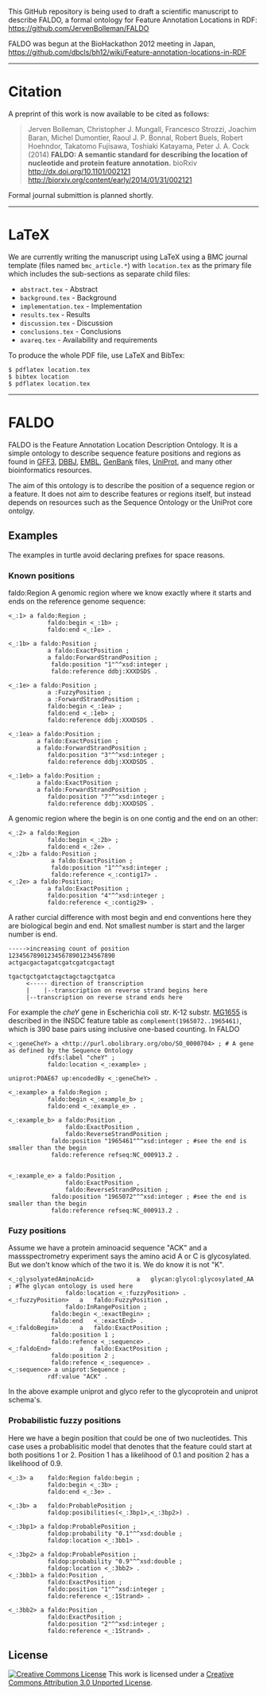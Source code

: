 This GitHub repository is being used to draft a scientific manuscript
to describe FALDO, a formal ontology for Feature Annotation Locations
in RDF: https://github.com/JervenBolleman/FALDO

FALDO was begun at the BioHackathon 2012 meeting in Japan,
https://github.com/dbcls/bh12/wiki/Feature-annotation-locations-in-RDF

------------------------------------------------------------------------------

Citation
========

A preprint of this work is now available to be cited as follows:

> Jerven Bolleman, Christopher J. Mungall, Francesco Strozzi, Joachim Baran,
> Michel Dumontier, Raoul J. P. Bonnal, Robert Buels, Robert Hoehndor,
> Takatomo Fujisawa, Toshiaki Katayama, Peter J. A. Cock (2014)
> **FALDO: A semantic standard for describing the location of nucleotide
> and protein feature annotation.** bioRxiv http://dx.doi.org/10.1101/002121
> http://biorxiv.org/content/early/2014/01/31/002121

Formal journal submittion is planned shortly.

------------------------------------------------------------------------------

LaTeX
=====

We are currently writing the manuscript using LaTeX using a BMC journal
template (files named `bmc_article.*`) with `location.tex` as the
primary file which includes the sub-sections as separate child files:

 * `abstract.tex` - Abstract
 * `background.tex` - Background
 * `implementation.tex` - Implementation
 * `results.tex` - Results
 * `discussion.tex` - Discussion
 * `conclusions.tex` - Conclusions
 * `avareq.tex` - Availability and requirements

To produce the whole PDF file, use LaTeX and BibTex:

    $ pdflatex location.tex
    $ bibtex location
    $ pdflatex location.tex

------------------------------------------------------------------------------

FALDO
=====

FALDO is the Feature Annotation Location Description Ontology.
It is a simple ontology to describe sequence feature positions and regions as found in 
[GFF3](http://www.sequenceontology.org/gff3.shtml), [DBBJ](http://www.ddbj.nig.ac.jp),
[EMBL](http://www.embl.org), [GenBank](http://www.ncbi.nlm.nih.gov/genbank) files,
[UniProt](http://www.uniprot.org), and many other bioinformatics resources.

The aim of this ontology is to describe the position of a sequence region or a feature.
It does not aim to describe features or regions itself, but instead depends on resources
such as the Sequence Ontology or the UniProt core ontolgy.

Examples
--------

The examples in turtle avoid declaring prefixes for space reasons.

### Known positions
 faldo:Region
A genomic region where we know exactly where it starts and ends on the reference genome sequence:

```turtle
<_:1> a faldo:Region ;
           faldo:begin <_:1b> ;
           faldo:end <_:1e> .

<_:1b> a faldo:Position ; 
           a faldo:ExactPosition ;
           a faldo:ForwardStrandPosition ;
            faldo:position "1"^^xsd:integer ;
            faldo:reference ddbj:XXXDSDS .

<_:1e> a faldo:Position ; 
           a :FuzzyPosition ;
           a :ForwardStrandPosition ;
           faldo:begin <_:1ea> ;
           faldo:end <_:1eb> ;
           faldo:reference ddbj:XXXDSDS .

<_:1ea> a faldo:Position ;
        a faldo:ExactPosition ;
        a faldo:ForwardStrandPosition ;
           faldo:position "3"^^xsd:integer ;
           faldo:reference ddbj:XXXDSDS .

<_:1eb> a faldo:Position ;
        a faldo:ExactPosition ;
        a faldo:ForwardStrandPosition ;
           faldo:position "7"^^xsd:integer ;
           faldo:reference ddbj:XXXDSDS .
```

A genomic region where the begin is on one contig and the end on an other:

```turtle
<_:2> a faldo:Region
           faldo:begin <_:2b> ;
           faldo:end <_:2e> .
<_:2b> a faldo:Position ; 
            a faldo:ExactPosition ;
            faldo:position "1"^^xsd:integer ;
            faldo:reference <_:contig17> .
<_:2e> a faldo:Position; 
           a faldo:ExactPosition ;
           faldo:position "4"^^xsd:integer ;
           faldo:reference <_:contig29> .
```

A rather curcial difference with most begin and end conventions here they are biological begin and end. 
Not smallest number is start and the larger number is end.

```
----->increasing count of position
123456789012345678901234567890
actgacgactagatcgatcgatcgactagt

tgactgctgatctagctagctagctgatca
     <----- direction of transcription 
     |    |--transcription on reverse strand begins here
     |--transcription on reverse strand ends here      
```

For example the *cheY* gene in
Escherichia coli str. K-12 substr. [MG1655](http://www.ncbi.nlm.nih.gov/nuccore/NC_000913.2)
is described in the INSDC feature table as `complement(1965072..1965461)`,
which is 390 base pairs using inclusive one-based counting. In FALDO

```turtle
<_:geneCheY> a <http://purl.obolibrary.org/obo/SO_0000704> ; # A gene as defined by the Sequence Ontology
           rdfs:label "cheY" ;
           faldo:location <_:example> ;

uniprot:P0AE67 up:encodedBy <_:geneCheY> .

<_:example> a faldo:Region ;
           faldo:begin <_:example_b> ;
           faldo:end <_:example_e> .

<_:example_b> a faldo:Position ,
                faldo:ExactPosition ,
                faldo:ReverseStrandPosition ;
            faldo:position "1965461"^^xsd:integer ; #see the end is smaller than the begin
            faldo:reference refseq:NC_000913.2 .


<_:example_e> a faldo:Position ,
                faldo:ExactPosition ,
                faldo:ReverseStrandPosition ;
            faldo:position "1965072"^^xsd:integer ; #see the end is smaller than the begin
            faldo:reference refseq:NC_000913.2 .
```

### Fuzy positions

Assume we have a protein aminoacid sequence "ACK" and a massspectrometry experiment says the amino acid 
A or C is glycosylated. But we don't know which of the two it is. We do know it is not "K".


```turtle
<_:glysolyatedAminoAcid>            a 	glycan:glycol:glycosylated_AA ; #The glycan ontology is used here
				faldo:location <_:fuzzyPosition> .
<_:fuzzyPosition> 	a 	faldo:FuzzyPosition ,
				faldo:InRangePosition ;
			faldo:begin <_:exactBegin> ;
			faldo:end   <_:exactEnd> .
<_:faldoBegin>		a	faldo:ExactPosition ;
			faldo:position 1 ;
			faldo:refence <_:sequence> .
<_:faldoEnd>		a	faldo:ExactPosition ;
			faldo:position 2 ;
			faldo:refence <_:sequence> .
<_:sequence> a uniprot:Sequence ;
           rdf:value "ACK" .
```
In the above example uniprot and glyco refer to the glycoprotein and uniprot schema's.

### Probabilistic fuzzy positions

Here we have a begin position that could be one of two nucleotides. This case uses
a probablisitic model that denotes that the feature could start at both positions 1 or 2. Position 1
has a likelihood of 0.1 and position 2 has a likelihood of 0.9. 

```turtle
<_:3> a    faldo:Region faldo:begin ;
           faldo:begin <_:3b> ;
           faldo:end <_:3e> .

<_:3b> a   faldo:ProbablePosition ;
           faldop:posibilities(<_:3bp1>,<_:3bp2>) .

<_:3bp1> a faldop:ProbablePosition ;
           faldop:probability "0.1"^^xsd:double ;
           faldop:location <_:3bb1> .

<_:3bp2> a faldop:ProbablePosition ;
           faldop:probability "0.9"^^xsd:double ;
           faldop:location <_:3bb2> .
<_:3bb1> a faldo:Position ,
           faldo:ExactPosition ;
           faldo:position "1"^^xsd:integer ;
           faldo:reference <_:1Strand> .

<_:3bb2> a faldo:Position ,
           faldo:ExactPosition ;
           faldo:position "2"^^xsd:integer ;
           faldo:reference <_:1Strand> .
```

License
-------

[![Creative Commons License](http://i.creativecommons.org/l/by/3.0/88x31.png)](http://creativecommons.org/licenses/by/3.0/) This work is licensed under a [Creative Commons Attribution 3.0 Unported License](http://creativecommons.org/licenses/by/3.0/).

